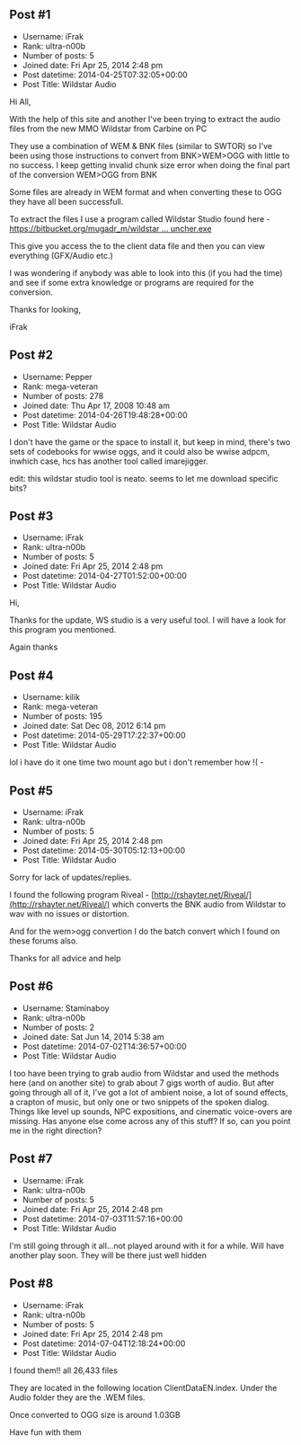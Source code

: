 ## Post #1
- Username: iFrak
- Rank: ultra-n00b
- Number of posts: 5
- Joined date: Fri Apr 25, 2014 2:48 pm
- Post datetime: 2014-04-25T07:32:05+00:00
- Post Title: Wildstar Audio

Hi All,

With the help of this site and another I've been trying to extract the audio files from the new MMO Wildstar from Carbine on PC

They use a combination of WEM & BNK files (similar to SWTOR) so I've been using those instructions to convert from BNK>WEM>OGG with little to no success.
I keep getting invalid chunk size error when doing the final part of the conversion  WEM>OGG from BNK

Some files are already in WEM format and when converting these to OGG they have all been successfull.

To extract the files I use a program called Wildstar Studio found here - [https://bitbucket.org/mugadr_m/wildstar ... uncher.exe](https://bitbucket.org/mugadr_m/wildstar-studio/downloads/Launcher.exe)

This give you access the to the client data file and then you can view everything (GFX/Audio etc.)

I was wondering if anybody was able to look into this (if you had the time) and see if some extra knowledge or programs are required for the conversion.

Thanks for looking,

iFrak
## Post #2
- Username: Pepper
- Rank: mega-veteran
- Number of posts: 278
- Joined date: Thu Apr 17, 2008 10:48 am
- Post datetime: 2014-04-26T19:48:28+00:00
- Post Title: Wildstar Audio

I don't have the game or the space to install it, but keep in mind, there's two sets of codebooks for wwise oggs, and it could also be wwise adpcm, inwhich case, hcs has another tool called imarejigger.

edit: this wildstar studio tool is neato. seems to let me download specific bits?
## Post #3
- Username: iFrak
- Rank: ultra-n00b
- Number of posts: 5
- Joined date: Fri Apr 25, 2014 2:48 pm
- Post datetime: 2014-04-27T01:52:00+00:00
- Post Title: Wildstar Audio

Hi,

Thanks for the update, WS studio is a very useful tool. I will have a look for this program you mentioned.

Again thanks
## Post #4
- Username: kilik
- Rank: mega-veteran
- Number of posts: 195
- Joined date: Sat Dec 08, 2012 6:14 pm
- Post datetime: 2014-05-29T17:22:37+00:00
- Post Title: Wildstar Audio

lol i have do it one time two mount ago but i don't remember how !( -
## Post #5
- Username: iFrak
- Rank: ultra-n00b
- Number of posts: 5
- Joined date: Fri Apr 25, 2014 2:48 pm
- Post datetime: 2014-05-30T05:12:13+00:00
- Post Title: Wildstar Audio

Sorry for lack of updates/replies.

I found the following program Riveal - [http://rshayter.net/Riveal/](http://rshayter.net/Riveal/) which converts the BNK audio from Wildstar to wav with no issues or distortion.

And for the wem>ogg convertion I do the batch convert which I found on these forums also.

Thanks for all advice and help
## Post #6
- Username: Staminaboy
- Rank: ultra-n00b
- Number of posts: 2
- Joined date: Sat Jun 14, 2014 5:38 am
- Post datetime: 2014-07-02T14:36:57+00:00
- Post Title: Wildstar Audio

I too have been trying to grab audio from Wildstar and used the methods here (and on another site) to grab about 7 gigs worth of audio.  But after going through all of it, I've got a lot of ambient noise, a lot of sound effects, a crapton of music, but only one or two snippets of the spoken dialog.  Things like level up sounds, NPC expositions, and cinematic voice-overs are missing.  Has anyone else come across any of this stuff?  If so, can you point me in the right direction?
## Post #7
- Username: iFrak
- Rank: ultra-n00b
- Number of posts: 5
- Joined date: Fri Apr 25, 2014 2:48 pm
- Post datetime: 2014-07-03T11:57:16+00:00
- Post Title: Wildstar Audio

I'm still going through it all...not played around with it for a while. Will have another play soon. They will be there just well hidden
## Post #8
- Username: iFrak
- Rank: ultra-n00b
- Number of posts: 5
- Joined date: Fri Apr 25, 2014 2:48 pm
- Post datetime: 2014-07-04T12:18:24+00:00
- Post Title: Wildstar Audio

I found them!! all 26,433 files   

They are located in the following location ClientDataEN.index. Under the Audio folder they are the .WEM files.

Once converted to OGG size is around 1.03GB

Have fun with them
